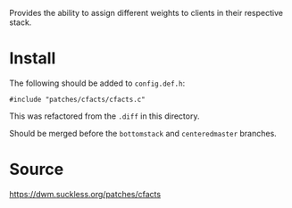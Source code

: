 Provides the ability to assign different weights to clients in their respective stack.

# Install

The following should be added to `config.def.h`:

```
#include "patches/cfacts/cfacts.c"
```

This was refactored from the `.diff` in this directory.

Should be merged before the `bottomstack` and `centeredmaster` branches.

# Source
https://dwm.suckless.org/patches/cfacts
